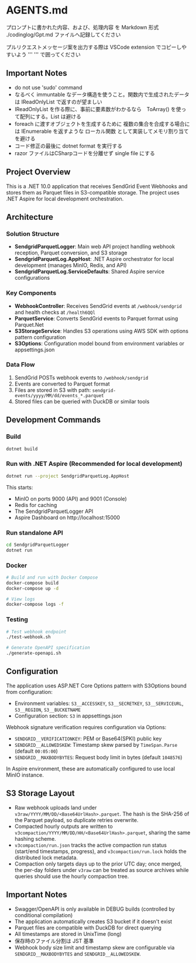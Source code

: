 # AGENTS.md

プロンプトに書かれた内容、および、処理内容 を Markdown 形式 ./codinglog/Gpt<yyyyMMddHHmm>.md ファイルへ記録してください

プルリクエストメッセージ案を出力する際は VSCode extension でコピーしやすいよう ''' ''' で囲ってください

## Important Notes

- do not use 'sudo' command
- なるべく immuntable なデータ構造を使うこと。関数内で生成されたデータは IReadOnlyList<T> で返すのが望ましい
- IReadOnlyList<T> を作る際に、事前に要素数がわかるなら　ToArray() を使って配列にする。List<T> は避ける
- foreach に渡すオブジェクトを生成するために 複数の集合を合成する場合には IEnumerable<T> を返すような ローカル関数 として実装してメモリ割り当てを避ける
- コード修正の最後に dotnet format を実行する
- razor ファイルはCSharpコードを分離せず single file にする

## Project Overview

This is a .NET 10.0 application that receives SendGrid Event Webhooks and stores them as Parquet files in S3-compatible storage. The project uses .NET Aspire for local development orchestration.

## Architecture

### Solution Structure
- **SendgridParquetLogger**: Main web API project handling webhook reception, Parquet conversion, and S3 storage
- **SendgridParquetLog.AppHost**: .NET Aspire orchestrator for local development (manages MinIO, Redis, and API)
- **SendgridParquetLog.ServiceDefaults**: Shared Aspire service configurations

### Key Components
- **WebhookController**: Receives SendGrid events at `/webhook/sendgrid` and health checks at `/health6QQl`
- **ParquetService**: Converts SendGrid events to Parquet format using Parquet.Net
- **S3StorageService**: Handles S3 operations using AWS SDK with options pattern configuration
- **S3Options**: Configuration model bound from environment variables or appsettings.json

### Data Flow
1. SendGrid POSTs webhook events to `/webhook/sendgrid`
2. Events are converted to Parquet format
3. Files are stored in S3 with path: `sendgrid-events/yyyy/MM/dd/events_*.parquet`
4. Stored files can be queried with DuckDB or similar tools

## Development Commands

### Build
```bash
dotnet build
```

### Run with .NET Aspire (Recommended for local development)
```bash
dotnet run --project SendgridParquetLog.AppHost
```
This starts:
- MinIO on ports 9000 (API) and 9001 (Console)
- Redis for caching
- The SendgridParquetLogger API
- Aspire Dashboard on http://localhost:15000

### Run standalone API
```bash
cd SendgridParquetLogger
dotnet run
```

### Docker
```bash
# Build and run with Docker Compose
docker-compose build
docker-compose up -d

# View logs
docker-compose logs -f
```

### Testing
```bash
# Test webhook endpoint
./test-webhook.sh

# Generate OpenAPI specification
./generate-openapi.sh
```

## Configuration

The application uses ASP.NET Core Options pattern with S3Options bound from configuration:
- Environment variables: `S3__ACCESSKEY`, `S3__SECRETKEY`, `S3__SERVICEURL`, `S3__REGION`, `S3__BUCKETNAME`
- Configuration section: `S3` in appsettings.json

Webhook signature verification requires configuration via Options:
- `SENDGRID__VERIFICATIONKEY`: PEM or Base64(SPKI) public key
- `SENDGRID__ALLOWEDSKEW`: Timestamp skew parsed by `TimeSpan.Parse` (default `00:05:00`)
- `SENDGRID__MAXBODYBYTES`: Request body limit in bytes (default `1048576`)

In Aspire environment, these are automatically configured to use local MinIO instance.

## S3 Storage Layout

- Raw webhook uploads land under `v3raw/YYYY/MM/DD/<Base64UrlHash>.parquet`. The hash is the SHA-256 of the Parquet payload, so duplicate retries overwrite.
- Compacted hourly outputs are written to `v3compaction/YYYY/MM/DD/HH/<Base64UrlHash>.parquet`, sharing the same hashing scheme.
- `v3compaction/run.json` tracks the active compaction run status (start/end timestamps, progress), and `v3compaction/run.lock` holds the distributed lock metadata.
- Compaction only targets days up to the prior UTC day; once merged, the per-day folders under `v3raw` can be treated as source archives while queries should use the hourly compaction tree.

## Important Notes

- Swagger/OpenAPI is only available in DEBUG builds (controlled by conditional compilation)
- The application automatically creates S3 bucket if it doesn't exist
- Parquet files are compatible with DuckDB for direct querying
- All timestamps are stored in UnixTime (long)
- 保存時のファイル分割は JST 基準
- Webhook body size limit and timestamp skew are configurable via `SENDGRID__MAXBODYBYTES` and `SENDGRID__ALLOWEDSKEW`.
